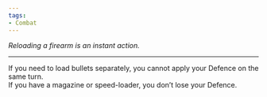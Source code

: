 ```yaml
---
tags:
- Combat
---
```


_Reloading a firearm is an instant action._

---

If you need to load bullets separately, you cannot apply your Defence on the same turn.\
If you have a magazine or speed-loader, you don’t lose your Defence.